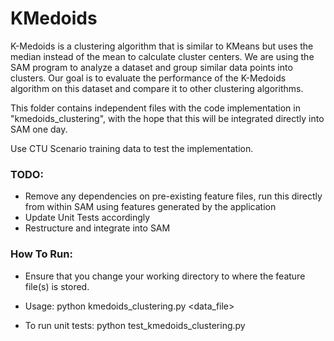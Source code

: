# KMedoids

K-Medoids is a clustering algorithm that is similar to KMeans
but uses the median instead of the mean to calculate
cluster centers. We are using the SAM program to analyze a
dataset and group similar data points into clusters. Our goal
is to evaluate the performance of the K-Medoids algorithm
on this dataset and compare it to other clustering algorithms.

This folder contains independent files with the code implementation in "kmedoids_clustering", 
with the hope that this will be integrated directly into SAM one day.

Use CTU Scenario training data to test the implementation.

### TODO: 
- Remove any dependencies on pre-existing feature files, run this directly from within SAM using features generated 
by the application
- Update Unit Tests accordingly
- Restructure and integrate into SAM

### How To Run:
- Ensure that you change your working directory to where the feature file(s) is stored.

- Usage: python kmedoids_clustering.py <data_file>

- To run unit tests: python test_kmedoids_clustering.py
